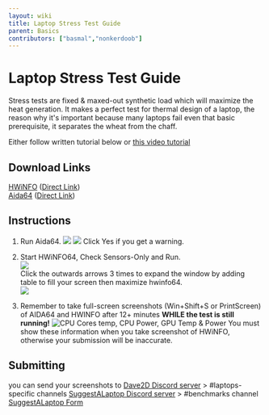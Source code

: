 ```yaml
---
layout: wiki
title: Laptop Stress Test Guide
parent: Basics
contributors: ["basmal","nonkerdoob"]
---
```


# Laptop Stress Test Guide

Stress tests are fixed & maxed-out synthetic load which will maximize the heat generation. It makes a perfect test for thermal design of a laptop, the reason why it's important because many laptops fail even that basic prerequisite, it separates the wheat from the chaff.

Either follow written tutorial below or [this video tutorial](https://youtu.be/J4s3ghSNj8Q)

## Download Links
[HWiNFO](https://hwinfo.com/) ([Direct Link](https://www.fosshub.com/HWiNFO.html?dwl=hwi_716.exe))  
[Aida64](https://aida64.com/)  ([Direct Link](https://download.aida64.com/aida64extreme660.exe))

## Instructions
1. Run Aida64.
![](https://cdn.discordapp.com/attachments/852051010506850335/859743498751836180/unknown.png)
![](https://cdn.discordapp.com/attachments/852051010506850335/922548041888722994/unknown.png)
Click Yes if you get a warning.

2. Start HWiNFO64, Check Sensors-Only and Run.  
![](https://cdn.discordapp.com/attachments/852051010506850335/859743951682535434/unknown.png)  
Click the outwards arrows 3 times to expand the window by adding table to fill your screen then maximize hwinfo64.  
![](https://cdn.discordapp.com/attachments/852051010506850335/859744052727250954/unknown.png)  

3. Remember to take full-screen screenshots (Win+Shift+S or PrintScreen) of AIDA64 and HWINFO after 12+ minutes **WHILE the test is still running!**
![CPU Cores temp, CPU Power, GPU Temp & Power](https://cdn.discordapp.com/attachments/852051010506850335/859744151767089172/HWiNFO64_bVVJofs7GP.png)
You must show these information when you take screenshot of HWiNFO, otherwise your submission will be inaccurate.

## Submitting
you can send your screenshots to
[Dave2D Discord server](https://discord.com/invite/dave2d) > #laptops-specific channels 
[SuggestALaptop Discord server](https://discord.com/invite/q9UwXY6)  > #benchmarks channel
[SuggestALaptop Form](https://docs.google.com/forms/d/e/1FAIpQLSdpFyLCazq49oHV2GcGqqqACVtV4kH5PADvWM3lvQm8S9sDEA/)
